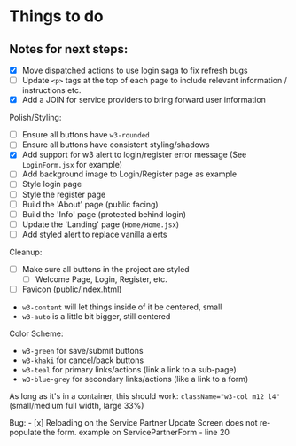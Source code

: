 # Things to do

## Notes for next steps:
   - [x] Move dispatched actions to use login saga to fix refresh bugs
   - [ ] Update `<p>` tags at the top of each page to include relevant information / instructions etc.
   - [x] Add a JOIN for service providers to bring forward user information

Polish/Styling:
   - [ ] Ensure all buttons have `w3-rounded`
   - [ ] Ensure all buttons have consistent styling/shadows
   - [x] Add support for w3 alert to login/register error message
      (See `LoginForm.jsx` for example)
   - [ ] Add background image to Login/Register page as example
   - [ ] Style login page
   - [ ] Style the register page
   - [ ] Build the 'About' page (public facing)
   - [ ] Build the 'Info' page (protected behind login)
   - [ ] Update the 'Landing' page (`Home/Home.jsx`)
   - [ ] Add styled alert to replace vanilla alerts

Cleanup:
   - [ ] Make sure all buttons in the project are styled
      - [ ] Welcome Page, Login, Register, etc.
   - [ ] Favicon (public/index.html)

   - `w3-content` will let things inside of it be centered, small
   - `w3-auto` is a little bit bigger, still centered

Color Scheme:
   - `w3-green` for save/submit buttons
   - `w3-khaki` for cancel/back buttons
   - `w3-teal` for primary links/actions (link a link to a sub-page)
   - `w3-blue-grey` for secondary links/actions (like a link to a form)

As long as it's in a container, this should work:
`className="w3-col m12 l4"` (small/medium full width, large 33%)

Bug: 
    - [x] Reloading on the Service Partner Update Screen does not re-populate the form.
            example on ServicePartnerForm - line 20